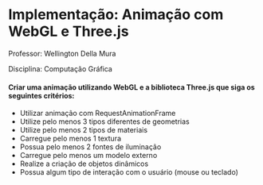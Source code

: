 # Implementação: Animação com WebGL e Three.js

<p>Professor: Wellington Della Mura</p>
<p>Disciplina: Computação Gráfica</p>

#### Criar uma animação utilizando WebGL e a biblioteca Three.js que siga os seguintes critérios:

- Utilizar animação com RequestAnimationFrame
- Utilize pelo menos 3 tipos diferentes de geometrias
- Utilize pelo menos 2 tipos de materiais
- Carregue pelo menos 1 textura
- Possua pelo menos 2 fontes de iluminação
- Carregue pelo menos um modelo externo
- Realize a criação de objetos dinâmicos
- Possua algum tipo de interação com o usuário (mouse ou teclado)